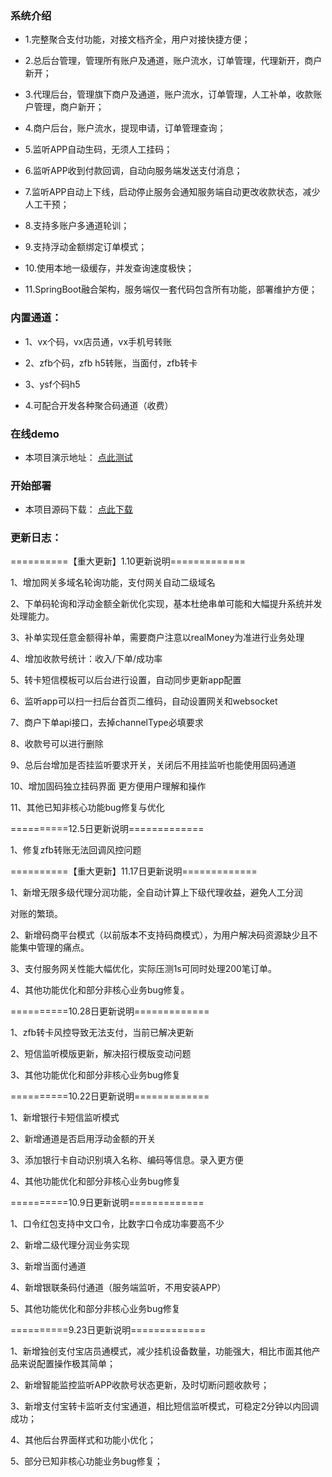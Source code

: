 ### 系统介绍  

- 1.完整聚合支付功能，对接文档齐全，用户对接快捷方便；   

- 2.总后台管理，管理所有账户及通道，账户流水，订单管理，代理新开，商户新开； 

- 3.代理后台，管理旗下商户及通道，账户流水，订单管理，人工补单，收款账户管理，商户新开；

- 4.商户后台，账户流水，提现申请，订单管理查询；
 
- 5.监听APP自动生码，无须人工挂码；

- 6.监听APP收到付款回调，自动向服务端发送支付消息；

- 7.监听APP自动上下线，启动停止服务会通知服务端自动更改收款状态，减少人工干预；

- 8.支持多账户多通道轮训；

- 9.支持浮动金额绑定订单模式；

- 10.使用本地一级缓存，并发查询速度极快；

- 11.SpringBoot融合架构，服务端仅一套代码包含所有功能，部署维护方便；


 
### 内置通道：

- 1、vx个码，vx店员通，vx手机号转账

- 2、zfb个码，zfb h5转账，当面付，zfb转卡

- 3、ysf个码h5

- 4.可配合开发各种聚合码通道（收费）

### 在线demo
- 本项目演示地址： [点此测试](http://dispay.goodqp.com/)

### 开始部署
- 本项目源码下载： [点此下载](http://dispay.goodqp.com/)

### 更新日志：
==========【重大更新】1.10更新说明=============

1、增加网关多域名轮询功能，支付网关自动二级域名

2、下单码轮询和浮动金额全新优化实现，基本杜绝串单可能和大幅提升系统并发处理能力。

3、补单实现任意金额得补单，需要商户注意以realMoney为准进行业务处理

4、增加收款号统计：收入/下单/成功率

5、转卡短信模板可以后台进行设置，自动同步更新app配置

6、监听app可以扫一扫后台首页二维码，自动设置网关和websocket

7、商户下单api接口，去掉channelType必填要求

8、收款号可以进行删除

9、总后台增加是否挂监听要求开关，关闭后不用挂监听也能使用固码通道

10、增加固码独立挂码界面 更方便用户理解和操作

11、其他已知非核心功能bug修复与优化



==========12.5日更新说明=============

1、修复zfb转账无法回调风控问题



==========【重大更新】11.17日更新说明=============

1、新增无限多级代理分润功能，全自动计算上下级代理收益，避免人工分润

对账的繁琐。

2、新增码商平台模式（以前版本不支持码商模式），为用户解决码资源缺少且不能集中管理的痛点。

3、支付服务网关性能大幅优化，实际压测1s可同时处理200笔订单。

4、其他功能优化和部分非核心业务bug修复。



==========10.28日更新说明=============

1、zfb转卡风控导致无法支付，当前已解决更新

2、短信监听模版更新，解决招行模版变动问题

3、其他功能优化和部分非核心业务bug修复

==========10.22日更新说明=============

1、新增银行卡短信监听模式

2、新增通道是否启用浮动金额的开关

3、添加银行卡自动识别填入名称、编码等信息。录入更方便

4、其他功能优化和部分非核心业务bug修复



==========10.9日更新说明=============

1、口令红包支持中文口令，比数字口令成功率要高不少

2、新增二级代理分润业务实现

3、新增当面付通道

4、新增银联条码付通道（服务端监听，不用安装APP）

5、其他功能优化和部分非核心业务bug修复

==========9.23日更新说明=============

1、新增独创支付宝店员通模式，减少挂机设备数量，功能强大，相比市面其他产品来说配置操作极其简单；

2、新增智能监控监听APP收款号状态更新，及时切断问题收款号；

3、新增支付宝转卡监听支付宝通道，相比短信监听模式，可稳定2分钟以内回调成功；

4、其他后台界面样式和功能小优化；

5、部分已知非核心功能业务bug修复；
